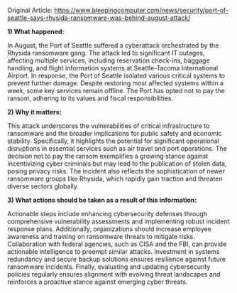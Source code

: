 Original Article: https://www.bleepingcomputer.com/news/security/port-of-seattle-says-rhysida-ransomware-was-behind-august-attack/

**1) What happened:**

In August, the Port of Seattle suffered a cyberattack orchestrated by the Rhysida ransomware gang. The attack led to significant IT outages, affecting multiple services, including reservation check-ins, baggage handling, and flight information systems at Seattle-Tacoma International Airport. In response, the Port of Seattle isolated various critical systems to prevent further damage. Despite restoring most affected systems within a week, some key services remain offline. The Port has opted not to pay the ransom, adhering to its values and fiscal responsibilities.

**2) Why it matters:**

This attack underscores the vulnerabilities of critical infrastructure to ransomware and the broader implications for public safety and economic stability. Specifically, it highlights the potential for significant operational disruptions in essential services such as air travel and port operations. The decision not to pay the ransom exemplifies a growing stance against incentivizing cyber criminals but may lead to the publication of stolen data, posing privacy risks. The incident also reflects the sophistication of newer ransomware groups like Rhysida, which rapidly gain traction and threaten diverse sectors globally.

**3) What actions should be taken as a result of this information:**

Actionable steps include enhancing cybersecurity defenses through comprehensive vulnerability assessments and implementing robust incident response plans. Additionally, organizations should increase employee awareness and training on ransomware threats to mitigate risks. Collaboration with federal agencies, such as CISA and the FBI, can provide actionable intelligence to preempt similar attacks. Investment in systems redundancy and secure backup solutions ensures resilience against future ransomware incidents. Finally, evaluating and updating cybersecurity policies regularly ensures alignment with evolving threat landscapes and reinforces a proactive stance against emerging cyber threats.